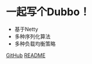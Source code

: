 # 一起写个Dubbo！

- 基于Netty
- 多种序列化算法
- 多种负载均衡策略

[GitHub](https://github.com/CN-weijialu/My-RPC-Framework)
[README](#My-RPC-Framework)